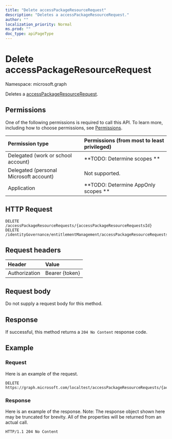 ```yaml
---
title: "Delete accessPackageResourceRequest"
description: "Deletes a accessPackageResourceRequest."
author: ""
localization_priority: Normal
ms.prod: ""
doc_type: apiPageType
---
```


# Delete accessPackageResourceRequest

Namespace: microsoft.graph

Deletes a [accessPackageResourceRequest](../resources/accesspackageresourcerequest.md).

## Permissions
One of the following permissions is required to call this API. To learn more, including how to choose permissions, see [Permissions](/concepts/permissions-reference.md).

|Permission type|Permissions (from most to least privileged)|
|:---|:---|
|Delegated (work or school account)|**TODO: Determine scopes **|
|Delegated (personal Microsoft account)|Not supported.|
|Application|**TODO: Determine AppOnly scopes **|

## HTTP Request
<!-- {
  "blockType": "ignored"
}
-->
``` http
DELETE /accessPackageResourceRequests/{accessPackageResourceRequestsId}
DELETE /identityGovernance/entitlementManagement/accessPackageResourceRequests/{accessPackageResourceRequestId}
```

## Request headers
|Header|Value|
|:---|:---|
|Authorization|Bearer {token}|

## Request body
Do not supply a request body for this method.

## Response
If successful, this method returns a `204 No Content` response code.

## Example

### Request
Here is an example of the request.
<!-- {
  "blockType": "request",
  "name": "delete_accesspackageresourcerequest"
}
-->
``` http
DELETE https://graph.microsoft.com/localtest/accessPackageResourceRequests/{accessPackageResourceRequestsId}
```

### Response
Here is an example of the response. Note: The response object shown here may be truncated for brevity. All of the properties will be returned from an actual call.
<!-- {
  "blockType": "response",
  "truncated": true
}
-->
``` http
HTTP/1.1 204 No Content
```

